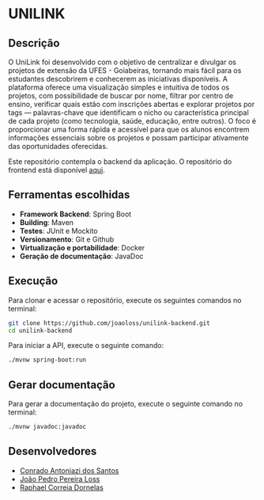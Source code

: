 # UNILINK
## Descrição
O UniLink foi desenvolvido com o objetivo de centralizar e divulgar os projetos de extensão da UFES - Goiabeiras, tornando mais fácil para os estudantes descobrirem e conhecerem as iniciativas disponíveis.
A plataforma oferece uma visualização simples e intuitiva de todos os projetos, com possibilidade de buscar por nome, filtrar por centro de ensino, verificar quais estão com inscrições abertas e explorar projetos por tags — palavras-chave que identificam o nicho ou característica principal de cada projeto (como tecnologia, saúde, educação, entre outros).
O foco é proporcionar uma forma rápida e acessível para que os alunos encontrem informações essenciais sobre os projetos e possam participar ativamente das oportunidades oferecidas.

Este repositório contempla o backend da aplicação. O repositório do frontend está disponível [aqui](https://github.com/raphaelitos/unilink-frontend).

## Ferramentas escolhidas
- **Framework Backend**: Spring Boot
- **Building**: Maven
- **Testes**: JUnit e Mockito
- **Versionamento**: Git e Github
- **Virtualização e portabilidade**: Docker
- **Geração de documentação**: JavaDoc

## Execução

Para clonar e acessar o repositório, execute os seguintes comandos no terminal:
```bash
git clone https://github.com/joaoloss/unilink-backend.git
cd unilink-backend
```

Para iniciar a API, execute o seguinte comando:
```bash
./mvnw spring-boot:run
```

## Gerar documentação

Para gerar a documentação do projeto, execute o seguinte comando no terminal:
```bash
./mvnw javadoc:javadoc
```

## Desenvolvedores
* [Conrado Antoniazi dos Santos](https://github.com/ConradoAntoniazi)
* [João Pedro Pereira Loss](https://github.com/joaoloss)
* [Raphael Correia Dornelas](https://github.com/raphaelitos)
